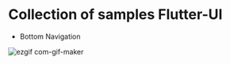 # Collection of samples Flutter-UI
- Bottom Navigation

![ezgif com-gif-maker](https://user-images.githubusercontent.com/30549963/123849072-996c1b80-d942-11eb-8094-0f7fd5684fd1.gif)
